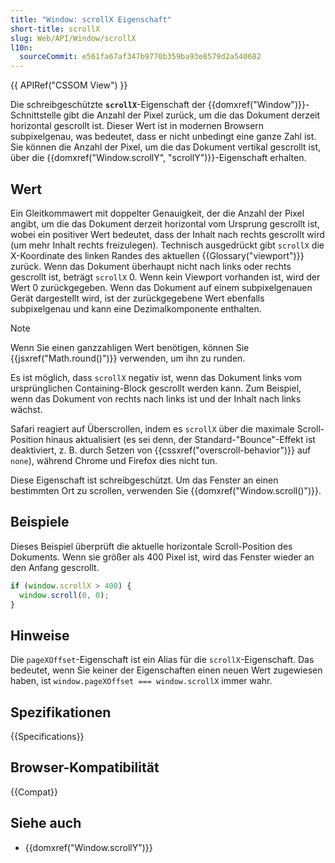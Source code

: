 ```yaml
---
title: "Window: scrollX Eigenschaft"
short-title: scrollX
slug: Web/API/Window/scrollX
l10n:
  sourceCommit: e561fa67af347b9770b359ba93e8579d2a540682
---
```


{{ APIRef("CSSOM View") }}

Die schreibgeschützte **`scrollX`**-Eigenschaft der {{domxref("Window")}}-Schnittstelle gibt die Anzahl der Pixel zurück, um die das Dokument derzeit horizontal gescrollt ist. Dieser Wert ist in modernen Browsern subpixelgenau, was bedeutet, dass er nicht unbedingt eine ganze Zahl ist. Sie können die Anzahl der Pixel, um die das Dokument vertikal gescrollt ist, über die {{domxref("Window.scrollY", "scrollY")}}-Eigenschaft erhalten.

## Wert

Ein Gleitkommawert mit doppelter Genauigkeit, der die Anzahl der Pixel angibt, um die das Dokument derzeit horizontal vom Ursprung gescrollt ist, wobei ein positiver Wert bedeutet, dass der Inhalt nach rechts gescrollt wird (um mehr Inhalt rechts freizulegen). Technisch ausgedrückt gibt `scrollX` die X-Koordinate des linken Randes des aktuellen {{Glossary("viewport")}} zurück. Wenn das Dokument überhaupt nicht nach links oder rechts gescrollt ist, beträgt `scrollX` 0. Wenn kein Viewport vorhanden ist, wird der Wert 0 zurückgegeben. Wenn das Dokument auf einem subpixelgenauen Gerät dargestellt wird, ist der zurückgegebene Wert ebenfalls subpixelgenau und kann eine Dezimalkomponente enthalten.

> [!NOTE]
> Wenn Sie einen ganzzahligen Wert benötigen, können Sie {{jsxref("Math.round()")}} verwenden, um ihn zu runden.

Es ist möglich, dass `scrollX` negativ ist, wenn das Dokument links vom ursprünglichen Containing-Block gescrollt werden kann. Zum Beispiel, wenn das Dokument von rechts nach links ist und der Inhalt nach links wächst.

Safari reagiert auf Überscrollen, indem es `scrollX` über die maximale Scroll-Position hinaus aktualisiert (es sei denn, der Standard-"Bounce"-Effekt ist deaktiviert, z. B. durch Setzen von {{cssxref("overscroll-behavior")}} auf `none`), während Chrome und Firefox dies nicht tun.

Diese Eigenschaft ist schreibgeschützt. Um das Fenster an einen bestimmten Ort zu scrollen, verwenden Sie {{domxref("Window.scroll()")}}.

## Beispiele

Dieses Beispiel überprüft die aktuelle horizontale Scroll-Position des Dokuments. Wenn sie größer als 400 Pixel ist, wird das Fenster wieder an den Anfang gescrollt.

```js
if (window.scrollX > 400) {
  window.scroll(0, 0);
}
```

## Hinweise

Die `pageXOffset`-Eigenschaft ist ein Alias für die `scrollX`-Eigenschaft. Das bedeutet, wenn Sie keiner der Eigenschaften einen neuen Wert zugewiesen haben, ist `window.pageXOffset === window.scrollX` immer wahr.

## Spezifikationen

{{Specifications}}

## Browser-Kompatibilität

{{Compat}}

## Siehe auch

- {{domxref("Window.scrollY")}}
